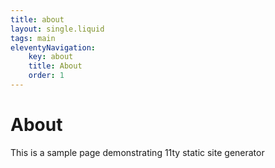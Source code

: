 ```yaml
---
title: about
layout: single.liquid
tags: main
eleventyNavigation:
    key: about
    title: About
    order: 1
---
```

# About
This is a sample page demonstrating 11ty static site generator
